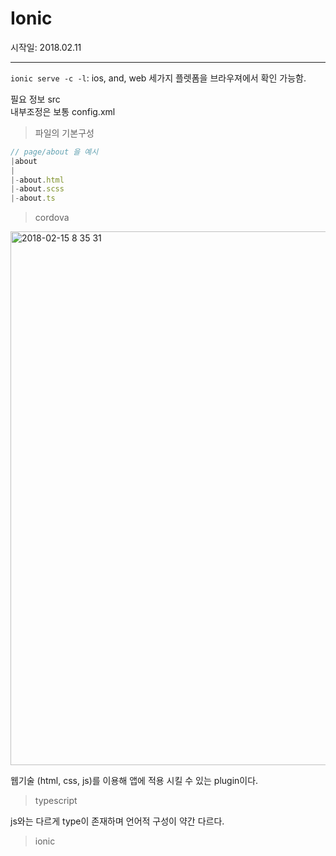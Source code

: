 # Ionic  

시작일: 2018.02.11  

--- 

`ionic serve -c -l`: ios, and, web 세가지 플렛폼을 브라우져에서 확인 가능함.  

필요 정보 src  
내부조정은 보통 config.xml  

> 파일의 기본구성  

```js
// page/about 을 예시
|about
|
|-about.html
|-about.scss
|-about.ts
```

> cordova  

<img width="854" alt="2018-02-15 8 35 31" src="https://user-images.githubusercontent.com/25549306/36254914-3e792a3c-1290-11e8-9271-6ccc733d5118.png">


웹기술 (html, css, js)를 이용해 앱에 적용 시킬 수 있는 plugin이다.  

> typescript  

js와는 다르게 type이 존재하며 언어적 구성이 약간 다르다.  

> ionic 